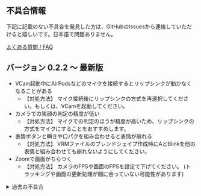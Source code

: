 不具合情報
---

下記に記載のない不具合を発見した方は、GitHubのIssuesから連絡していただけると嬉しいです。日本語で問題ありません。

[よくある質問 / FAQ](../../FAQ.md)

## バージョン 0.2.2 〜 最新版

- VCam起動中にAirPodsなどのマイクを接続するとリップシンクが動かなくなることがある
  - 【対処方法】 マイク接続後にリップシンクの方式を再選択してください。もしくは、VCamを起動してください。
- カメラでの笑顔の判定の精度が低い
  - 【対処方法】 マイクでの判定のほうが精度が高いため、リップシンクの方式をマイクにすることをおすすめします。
- 表情ボタンと瞬きや口パクを組み合わせると表情が崩れる
  - 【対処方法】 VRMファイルのブレンドシェイプ作成時にAとBlinkを他の表情と組み合わせても崩れないようにしてください。
- Zoomで画面がちらつく
  - 【対処方法】 カメラのFPSや画面のFPSを設定で下げてください。 (トラッキングや画面の更新処理が間に合っていない可能性があります)


<details>
<summary>過去の不具合</summary>

## バージョン 0.2.1

- Mac mini等の標準のカメラが搭載されていないデバイスでアプリがクラッシュする

## バージョン 0.1.2 〜 0.2.0

- ウィンドウをリサイズすると画面が映らなくなる
  - 【対処方法】 何度かリサイズしていると画面が表示されます。修正まではその画面サイズでご利用ください。
- アプリを起動するとアバターの位置が画面外になることがある
  - 【対処方法】 初期位置に移動ボタンを押してください
- たまにカメラトラッキングが動かない
  - 【対処方法】 設定タブでカメラの使用をOFFにした後、ONに戻してください

## バージョン 0.1.0 〜 0.1.1

- アプリがまれに固まる、アプリ終了時にクラッシュする
- Google Meetなどのブラウザの機能で仮想カメラを呼び出すと映像が固まる場合がある
  - 【対処方法】 OBSの仮想カメラなどを経由して本アプリの映像を送るようにしてください
- 初回起動時にカメラトラッキングが動かない
  - 【対処方法】 アプリを再起動してください
</details>
